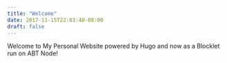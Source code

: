 ```yaml
---
title: "Welcome"
date: 2017-11-15T22:03:48-08:00
draft: false
---
```


Welcome to My Personal Website powered by Hugo and now as a Blocklet run on ABT Node!

